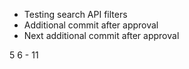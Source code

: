 - Testing search API filters
- Additional commit after approval
- Next additional commit after approval

5
6 - 11
